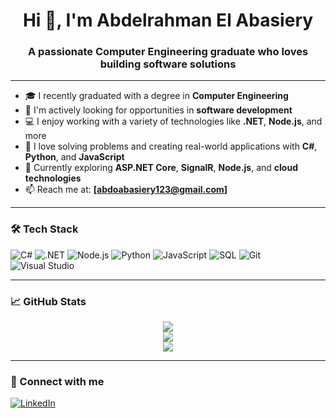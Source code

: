 <h1 align="center">Hi 👋, I'm Abdelrahman El Abasiery</h1>
<h3 align="center">A passionate Computer Engineering graduate who loves building software solutions</h3>

---

- 🎓 I recently graduated with a degree in **Computer Engineering**
- 💼 I'm actively looking for opportunities in **software development**
- 💻 I enjoy working with a variety of technologies like **.NET**, **Node.js**, and more
- 🧠 I love solving problems and creating real-world applications with **C#**, **Python**, and **JavaScript**
- 🌱 Currently exploring **ASP.NET Core**, **SignalR**, **Node.js**, and **cloud technologies**
- 📫 Reach me at: **[abdoabasiery123@gmail.com]**

---

### 🛠️ Tech Stack

![C#](https://img.shields.io/badge/-C%23-239120?style=flat-square&logo=c-sharp&logoColor=white)
![.NET](https://img.shields.io/badge/-.NET-512BD4?style=flat-square&logo=dotnet&logoColor=white)
![Node.js](https://img.shields.io/badge/-Node.js-339933?style=flat-square&logo=nodedotjs&logoColor=white)
![Python](https://img.shields.io/badge/-Python-3776AB?style=flat-square&logo=python&logoColor=white)
![JavaScript](https://img.shields.io/badge/-JavaScript-F7DF1E?style=flat-square&logo=javascript&logoColor=black)
![SQL](https://img.shields.io/badge/-SQL-4479A1?style=flat-square&logo=postgresql&logoColor=white)
![Git](https://img.shields.io/badge/-Git-F05032?style=flat-square&logo=git&logoColor=white)
![Visual Studio](https://img.shields.io/badge/-Visual%20Studio-5C2D91?style=flat-square&logo=visual-studio&logoColor=white)

---

### 📈 GitHub Stats

<p align="center">
  <img src="https://github-readme-stats.vercel.app/api?username=abasiery&show_icons=true&theme=tokyonight" />
  <br/>
  <img src="https://github-readme-stats.vercel.app/api/top-langs/?username=abasiery&layout=compact&theme=tokyonight" />
  <br/>
  <img src="https://github-readme-streak-stats.herokuapp.com/?user=abasiery&theme=tokyonight" />
</p>

---

### 🔗 Connect with me

[![LinkedIn](https://img.shields.io/badge/LinkedIn-Abdelrahman%20El%20Abasiery-blue?style=flat-square&logo=linkedin&logoColor=white)]([https://www.linkedin.com/in/YOUR-LINKEDIN-HERE](https://www.linkedin.com/in/abdelrahman-el-abasiery-85a8a5259/))
